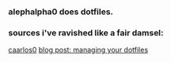 ### alephalpha0 does dotfiles.  


### sources i've ravished like a fair damsel: 
[caarlos0](https://github.com/caarlos0/dotfiles)
[blog post: managing your dotfiles](https://www.anishathalye.com/2014/08/03/managing-your-dotfiles/)
